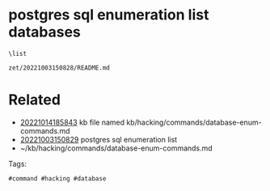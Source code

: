 # postgres sql enumeration list databases
```
\list
```

` zet/20221003150828/README.md `

# Related

- [20221014185843](/zet/20221014185843/README.md) kb file named kb/hacking/commands/database-enum-commands.md
- [20221003150829](/zet/20221003150829/README.md) postgres sql enumeration list
- ~/kb/hacking/commands/database-enum-commands.md

Tags:

    #command #hacking #database 
